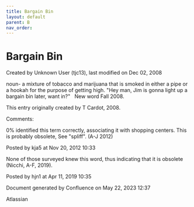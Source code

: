 ```yaml
---
title: Bargain Bin
layout: default
parent: B
nav_order:
---
```


# Bargain Bin

Created by  Unknown User (tjc13), last modified on Dec 02, 2008

noun- a mixture of tobacco and marijuana that is smoked in either a pipe or a hookah for the purpose of getting high. &quot;Hey man, Jim is gonna light up a bargain bin later, want in?&quot;   New word Fall 2008.

This entry originally created by T Cardot, 2008.

Comments:

0% identified this term correctly, associating it with shopping centers. This is probably obsolete, See &quot;spliff&quot;. (A-J 2012)

Posted by kja5 at Nov 20, 2012 10:33

None of those surveyed knew this word, thus indicating that it is obsolete (Nicchi, A-F, 2019). 

Posted by hjn1 at Apr 11, 2019 10:35

Document generated by Confluence on May 22, 2023 12:37

Atlassian
